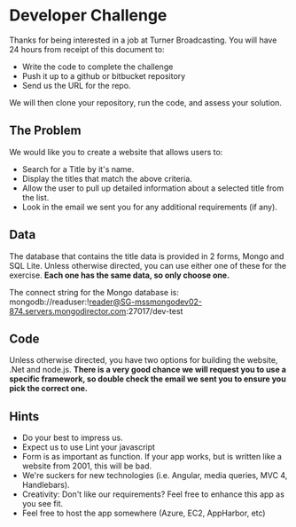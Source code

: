 # Developer Challenge
Thanks for being interested in a job at Turner Broadcasting.  You will have 24 hours from receipt of this document to:

* Write the code to complete the challenge
* Push it up to a github or bitbucket repository
* Send us the URL for the repo.

We will then clone your repository, run the code, and assess your solution.

## The Problem

We would like you to create a website that allows users to:

* Search for a Title by it's name.
* Display the titles that match the above criteria.
* Allow the user to pull up detailed information about a selected title from the list.
* Look in the email we sent you for any additional requirements (if any).

## Data

The database that contains the title data is provided in 2 forms, Mongo and SQL Lite.  Unless otherwise directed, you can use either one of these for the exercise.  **Each one has the same data, so only choose one.**

The connect string for the Mongo database is: mongodb://readuser:!reader@SG-mssmongodev02-874.servers.mongodirector.com:27017/dev-test

## Code
Unless otherwise directed, you have two options for building the website, .Net and node.js.  **There is a very good chance we will request you to use a specific framework, so double check the email we sent you to ensure you pick the correct one.**

## Hints

* Do your best to impress us.
* Expect us to use Lint your javascript
* Form is as important as function.  If your app works, but is written like a website from 2001, this will be bad.
* We're suckers for new technologies (i.e. Angular, media queries, MVC 4, Handlebars).
* Creativity: Don't like our requirements? Feel free to enhance this app as you see fit.
* Feel free to host the app somewhere (Azure, EC2, AppHarbor, etc)

